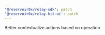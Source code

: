 ```yaml
---
'@reservoir0x/relay-sdk': patch
'@reservoir0x/relay-kit-ui': patch
---
```


Better contextualize actions based on operation
